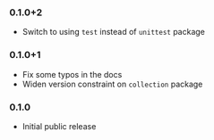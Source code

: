 ### 0.1.0+2

- Switch to using `test` instead of `unittest` package

### 0.1.0+1

- Fix some typos in the docs
- Widen version constraint on `collection` package

### 0.1.0

- Initial public release
